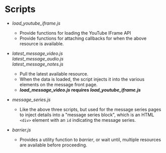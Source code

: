 # Scripts

* *load_youtube_iframe.js*
    * Provide functions for loading the YouTube IFrame API
    * Provide functions for attaching callbacks for when the above resource is available.

* *latest_message_video.js*<br>
  *latest_message_audio.js*<br>
  *latest_message_notes.js*
    * Pull the latest available resource.
    * When the data is loaded, the script injects it into the various elements on the message front page.
    * ***load_message_video.js* requires *load_youtube_iframe.js***

* *message_series.js*
    * Like the above three scripts, but used for the message series pages to inject details into a "message series block", which is an HTML `<div>` element with an `id` indicating the message series.

* *barrier.js*
    * Provides a utility function to *barrier*, or wait until, multiple resources are available before proceeding.
